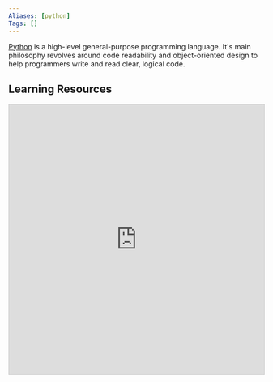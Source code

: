 ```yaml
---
Aliases: [python]
Tags: []
---
```


[Python](https://www.python.org/) is a high-level general-purpose programming language. It's main philosophy revolves around code readability and object-oriented design to help programmers write and read clear, logical code.

## Learning Resources
<iframe class="airtable-embed" src="https://airtable.com/embed/shrgk7avCXvVF49xM?backgroundColor=blue&viewControls=on" frameborder="0" onmousewheel="" width="100%" height="533" style="background: transparent; border: 1px solid #ccc;"></iframe>